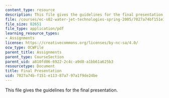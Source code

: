 ```yaml
---
content_type: resource
description: This file gives the guidelines for the final presentation.
file: /courses/ec-s02-water-jet-technologies-spring-2005/7027a74bf151e11387a797a1f9de24be_MITEC_S02S05_final_pres.pdf
file_size: 82651
file_type: application/pdf
learning_resource_types:
- Assignments
license: https://creativecommons.org/licenses/by-nc-sa/4.0/
ocw_type: OCWFile
parent_title: Assignments
parent_type: CourseSection
parent_uid: a810fd06-6922-2c4c-a9d8-a1bb61a625b3
resourcetype: Document
title: Final Presentation
uid: 7027a74b-f151-e113-87a7-97a1f9de24be
---
```

This file gives the guidelines for the final presentation.